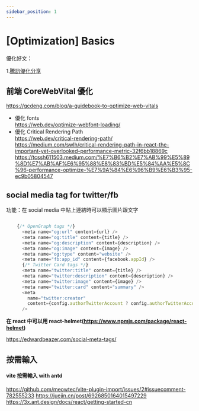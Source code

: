 ```yaml
---
sidebar_position: 1
---
```


# [Optimization] Basics

優化好文：

1.[騰訊優化分享](https://juejin.cn/post/6994383328182796295)

## 前端 CoreWebVital 優化

https://gcdeng.com/blog/a-guidebook-to-optimize-web-vitals

- 優化 fonts  
  https://web.dev/optimize-webfont-loading/
- 優化 Critical Rendering Path  
   https://web.dev/critical-rendering-path/
  https://medium.com/swlh/critical-rendering-path-in-react-the-important-yet-overlooked-performance-metric-32f6bb18869c
  https://tcssh611503.medium.com/%E7%B6%B2%E7%AB%99%E5%89%8D%E7%AB%AF%E6%95%88%E8%83%BD%E5%84%AA%E5%8C%96-performance-optimize-%E7%9A%84%E6%96%B9%E6%B3%95-ec9b05804547

## social media tag for twitter/fb

功能：在 social media 中貼上連結時可以顯示圖片跟文字

```js

    {/* OpenGraph tags */}
      <meta name="og:url" content={url} />
      <meta name="og:title" content={title} />
      <meta name="og:description" content={description} />
      <meta name="og:image" content={image} />
      <meta name="og:type" content="website" />
      <meta name="fb:app_id" content={facebook.appId} />
      {/* Twitter Card tags */}
      <meta name="twitter:title" content={title} />
      <meta name="twitter:description" content={description} />
      <meta name="twitter:image" content={image} />
      <meta name="twitter:card" content="summary" />
      <meta
        name="twitter:creator"
        content={config.authorTwitterAccount ? config.authorTwitterAccount : ""}
      />

```

**在 react 中可以用 react-helmet(https://www.npmjs.com/package/react-helmet)**

https://edwardbeazer.com/social-meta-tags/

## 按需輸入

#### vite 按需輸入 with antd

https://github.com/meowtec/vite-plugin-import/issues/2#issuecomment-782555233
https://juejin.cn/post/6926850164015497229
https://3x.ant.design/docs/react/getting-started-cn
